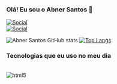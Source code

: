 ### Olá! Eu sou o Abner Santos 👋

[![Social](https://img.shields.io/badge/LinkedIn-0077B5?style=for-the-badge&logo=linkedin&logoColor=white)](https://www.linkedin.com/in/abner-santos-958b69320/)
<br>
[![Social](https://img.shields.io/badge/Instagram-E4405F?style=for-the-badge&logo=instagram&logoColor=white)](https://www.instagram.com/whosbner?igsh=cnQ4MXU2aHk3Zjh5)

![Abner Santos GitHub stats](https://github-readme-stats.vercel.app/api?username=bnersantos&show_icons=true&theme=tokyonight)
[![Top Langs](https://github-readme-stats.vercel.app/api/top-langs/?username=bnersantos&langs_count=8)](https://github.com/anuraghazra/github-readme-stats)

### Tecnologias que eu uso no meu dia

<div style="display: inline_block"></br>

<img align="center" alt="html5" src="https://img.shields.io/badge/Python-3776AB?style=for-the-badge&logo=python&logoColor=white">

</div>
